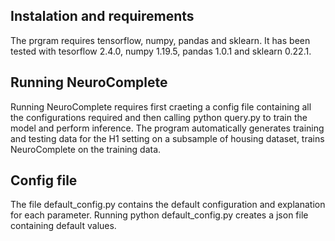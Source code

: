 ## Instalation and requirements
The prgram requires tensorflow, numpy, pandas and sklearn. It has been tested with tesorflow 2.4.0, numpy 1.19.5, pandas 1.0.1 and sklearn 0.22.1.

## Running NeuroComplete
Running NeuroComplete requires first craeting a config file containing all the configurations required and then calling python query.py to train the model and perform inference. The program automatically generates training and testing data for the H1 setting on a subsample of housing dataset, trains NeuroComplete on the training data.

## Config file
The file default\_config.py contains the default configuration and explanation for each parameter. Running python default\_config.py creates a json file containing default values.
